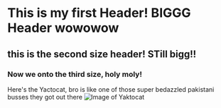 # This is my first Header! BIGGG Header wowowow #
## this is the second size header! STill bigg!! ##

### Now we onto the third size, holy moly! ###

Here's the Yactocat, bro is like one of those super bedazzled pakistani busses they got out there
![Image of Yaktocat](https://octodex.github.com/images/yaktocat.png)
